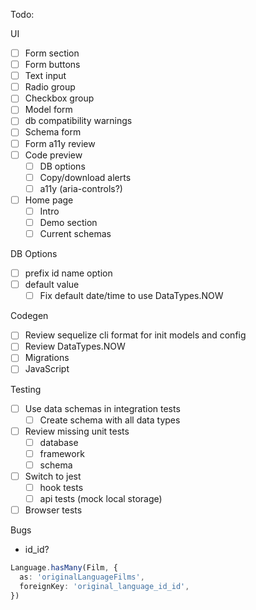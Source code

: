 Todo:

UI

- [ ] Form section
- [ ] Form buttons
- [ ] Text input
- [ ] Radio group
- [ ] Checkbox group
- [ ] Model form
- [ ] db compatibility warnings
- [ ] Schema form
- [ ] Form a11y review
- [ ] Code preview
  - [ ] DB options
  - [ ] Copy/download alerts
  - [ ] a11y (aria-controls?)
- [ ] Home page
  - [ ] Intro
  - [ ] Demo section
  - [ ] Current schemas

DB Options

- [ ] prefix id name option
- [ ] default value
  - [ ] Fix default date/time to use DataTypes.NOW

Codegen

- [ ] Review sequelize cli format for init models and config
- [ ] Review DataTypes.NOW
- [ ] Migrations
- [ ] JavaScript

Testing

- [ ] Use data schemas in integration tests
  - [ ] Create schema with all data types
- [ ] Review missing unit tests
  - [ ] database
  - [ ] framework
  - [ ] schema
- [ ] Switch to jest
  - [ ] hook tests
  - [ ] api tests (mock local storage)
- [ ] Browser tests

Bugs

- id_id?

```ts
Language.hasMany(Film, {
  as: 'originalLanguageFilms',
  foreignKey: 'original_language_id_id',
})
```
